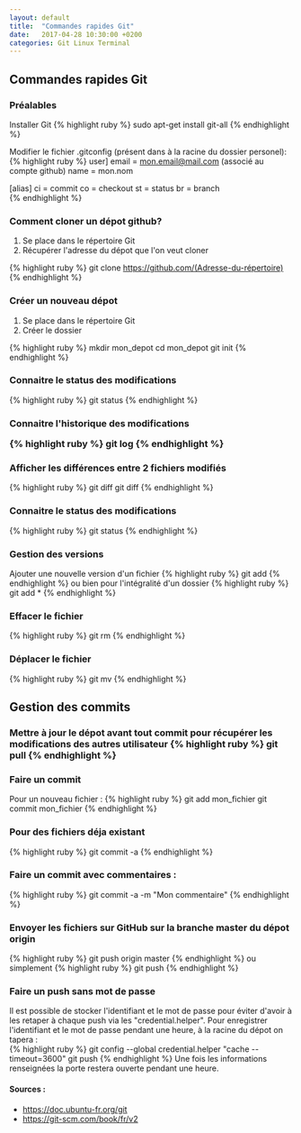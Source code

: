 ```yaml
---
layout: default
title:  "Commandes rapides Git"
date:   2017-04-28 10:30:00 +0200
categories: Git Linux Terminal 
---
```


<h2>Commandes rapides Git </h2>

<h3> Préalables </h3>
Installer Git
{% highlight ruby %}
sudo apt-get install git-all
{% endhighlight %}

Modifier le fichier .gitconfig (présent dans à la racine du dossier personel):
{% highlight ruby %}
user] 
    email = mon.email@mail.com (associé au compte github)
    name = mon.nom 

 [alias] 
    ci = commit 
    co = checkout 
    st = status 
    br = branch  
{% endhighlight %}


<h3>Comment cloner un dépot github?</h3>

1. Se place dans le répertoire Git
2. Récupérer l'adresse du dépot que l'on veut cloner

{% highlight ruby %}
git clone https://github.com/(Adresse-du-répertoire)
{% endhighlight %}


<h3>Créer un nouveau dépot</h3>

1. Se place dans le répertoire Git
2. Créer le dossier

{% highlight ruby %}
mkdir mon_depot
cd mon_depot
git init
{% endhighlight %}




<h3>Connaitre le status des modifications</h3>

{% highlight ruby %}
git status
{% endhighlight %}

<h3>Connaitre l'historique des modifications

{% highlight ruby %}
git log
{% endhighlight %}


<h3>Afficher les différences entre 2 fichiers modifiés</h3>

{% highlight ruby %}
git diff
git diff <commit1> <commit2>
{% endhighlight %}

<h3>Connaitre le status des modifications</h3>

{% highlight ruby %}
git status
{% endhighlight %}

<h3>Gestion des versions</h3>
Ajouter une nouvelle version d'un fichier
{% highlight ruby %}
git add <mon_fichier_ou_dossier>
{% endhighlight %}
ou bien pour l'intégralité d'un dossier
{% highlight ruby %}
git add *
{% endhighlight %}

<h3>Effacer le fichier</h3>
{% highlight ruby %}
git rm <mon_fichier>
{% endhighlight %}


<h3>Déplacer le fichier</h3>
{% highlight ruby %}
git mv <mom_fichier> <nouvelle_destination>
{% endhighlight %}

<h2>Gestion des commits</h2>

<h3>Mettre à jour le dépot avant tout commit pour récupérer les modifications des autres utilisateur
{% highlight ruby %}
git pull
{% endhighlight %}

<h3>Faire un commit</h3>
Pour un nouveau fichier :
{% highlight ruby %}
git add mon_fichier
git commit mon_fichier
{% endhighlight %}


<h3>Pour des fichiers déja existant</h3>
{% highlight ruby %}
git commit -a
{% endhighlight %}


<h3>Faire un commit avec commentaires :</h3>
{% highlight ruby %}
git commit -a -m "Mon commentaire"
{% endhighlight %}

<h3>Envoyer les fichiers sur GitHub sur la branche master du dépot origin</h3>
{% highlight ruby %}
git push origin master
{% endhighlight %}
ou simplement
{% highlight ruby %}
git push 
{% endhighlight %}

<h3>Faire un push sans mot de passe</h3>
Il est possible de stocker l'identifiant et le mot de passe pour éviter d'avoir à les retaper à chaque push via les "credential.helper".
Pour enregistrer l'identifiant et le mot de passe pendant une heure, à la racine du dépot on tapera :

  <br>
{% highlight ruby %}
git config --global credential.helper "cache --timeout=3600"
git push
{% endhighlight %}
Une fois les informations renseignées la porte restera ouverte pendant une heure.

  <br>

<h4>Sources :</h4>

<ul>
<li>
<a href=" https://doc.ubuntu-fr.org/git" target="_blanck">https://doc.ubuntu-fr.org/git</a>
</li>
<li>
<a href="https://git-scm.com/book/fr/v2" target="_blanck">https://git-scm.com/book/fr/v2</a>
</li>
</ul>

